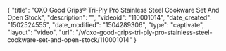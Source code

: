 {
    "title": "OXO Good Grips&reg; Tri-Ply Pro Stainless Steel Cookware Set And Open Stock",
    "description": "",
    "videoid": "110001014",
    "date_created": "1502524555",
    "date_modified": "1504289306",
    "type": "captivate",
    "layout": "video",
    "url": "\/v\/oxo-good-grips-tri-ply-pro-stainless-steel-cookware-set-and-open-stock\/110001014"
}